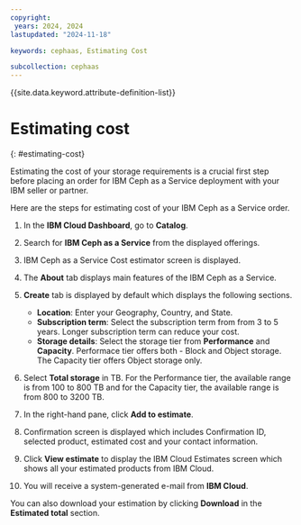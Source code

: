 ```yaml
---
copyright:
 years: 2024, 2024
lastupdated: "2024-11-18"

keywords: cephaas, Estimating Cost

subcollection: cephaas
---
```


{{site.data.keyword.attribute-definition-list}}

# Estimating cost
{: #estimating-cost}

Estimating the cost of your storage requirements is a crucial first step before placing an order for IBM Ceph as a Service deployment with your IBM seller or partner.

Here are the steps for estimating cost of your IBM Ceph as a Service order.

1. In the **IBM Cloud Dashboard**, go to **Catalog**.
2. Search for **IBM Ceph as a Service** from the displayed offerings.
3. IBM Ceph as a Service Cost estimator screen is displayed.
4. The **About** tab displays main features of the IBM Ceph as a Service.
5. **Create** tab is displayed by default which displays the following sections.

    - **Location**: Enter your Geography, Country, and State.
    - **Subscription term**: Select the subscription term from from 3 to 5 years. Longer subscription term can reduce your cost.
    - **Storage details**: Select the storage tier from **Performance** and **Capacity**. Performace tier offers both - Block and Object storage. The Capacity tier offers Object storage only.

6. Select **Total storage** in TB. For the Performance tier, the available range is from 100 to 800 TB and for the Capacity tier, the available range is from 800 to 3200 TB. 
7. In the right-hand pane, click **Add to estimate**.
8. Confirmation screen is displayed which includes Confirmation ID, selected product, estimated cost and your contact information.
9. Click **View estimate** to display the IBM Cloud Estimates screen which shows all your estimated products from IBM Cloud.
10. You will receive a system-generated e-mail from **IBM Cloud**.

You can also download your estimation by clicking **Download** in the **Estimated total** section.
